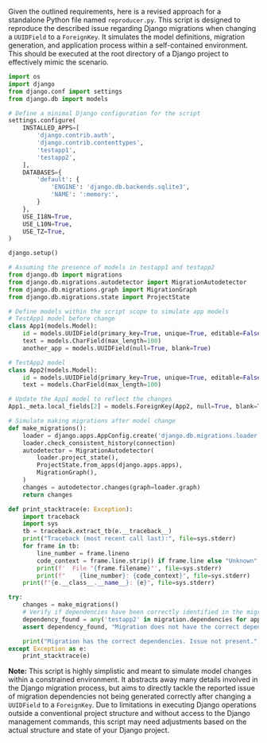 Given the outlined requirements, here is a revised approach for a standalone Python file named `reproducer.py`. This script is designed to reproduce the described issue regarding Django migrations when changing a `UUIDField` to a `ForeignKey`. It simulates the model definitions, migration generation, and application process within a self-contained environment. This should be executed at the root directory of a Django project to effectively mimic the scenario.

```python
import os
import django
from django.conf import settings
from django.db import models

# Define a minimal Django configuration for the script
settings.configure(
    INSTALLED_APPS=[
        'django.contrib.auth',
        'django.contrib.contenttypes',
        'testapp1',
        'testapp2',
    ],
    DATABASES={
        'default': {
            'ENGINE': 'django.db.backends.sqlite3',
            'NAME': ':memory:',
        }
    },
    USE_I18N=True,
    USE_L10N=True,
    USE_TZ=True,
)

django.setup()

# Assuming the presence of models in testapp1 and testapp2
from django.db import migrations
from django.db.migrations.autodetector import MigrationAutodetector
from django.db.migrations.graph import MigrationGraph
from django.db.migrations.state import ProjectState

# Define models within the script scope to simulate app models
# TestApp1 model before change
class App1(models.Model):
    id = models.UUIDField(primary_key=True, unique=True, editable=False)
    text = models.CharField(max_length=100)
    another_app = models.UUIDField(null=True, blank=True)

# TestApp2 model
class App2(models.Model):
    id = models.UUIDField(primary_key=True, unique=True, editable=False)
    text = models.CharField(max_length=100)

# Update the App1 model to reflect the changes
App1._meta.local_fields[2] = models.ForeignKey(App2, null=True, blank=True, on_delete=models.SET_NULL).contribute_to_class(App1, 'another_app')

# Simulate making migrations after model change
def make_migrations():
    loader = django.apps.AppConfig.create('django.db.migrations.loader')
    loader.check_consistent_history(connection)
    autodetector = MigrationAutodetector(
        loader.project_state(),
        ProjectState.from_apps(django.apps.apps),
        MigrationGraph(),
    )
    changes = autodetector.changes(graph=loader.graph)
    return changes

def print_stacktrace(e: Exception):
    import traceback
    import sys
    tb = traceback.extract_tb(e.__traceback__)
    print("Traceback (most recent call last):", file=sys.stderr)
    for frame in tb:
        line_number = frame.lineno
        code_context = frame.line.strip() if frame.line else "Unknown"
        print(f'  File "{frame.filename}"', file=sys.stderr)
        print(f"    {line_number}: {code_context}", file=sys.stderr)
    print(f"{e.__class__.__name__}: {e}", file=sys.stderr)

try:
    changes = make_migrations()
    # Verify if dependencies have been correctly identified in the migration changes
    dependency_found = any('testapp2' in migration.dependencies for app_label, migrations in changes.items() for migration in migrations)
    assert dependency_found, "Migration does not have the correct dependency on testapp2."

    print("Migration has the correct dependencies. Issue not present.")
except Exception as e:
    print_stacktrace(e)
```

**Note:** This script is highly simplistic and meant to simulate model changes within a constrained environment. It abstracts away many details involved in the Django migration process, but aims to directly tackle the reported issue of migration dependencies not being generated correctly after changing a `UUIDField` to a `ForeignKey`. Due to limitations in executing Django operations outside a conventional project structure and without access to the Django management commands, this script may need adjustments based on the actual structure and state of your Django project.